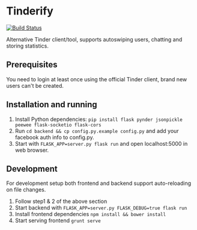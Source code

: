 # Tinderify

[![Build Status](https://travis-ci.org/taseppa/tinderify.svg?branch=master)](https://travis-ci.org/taseppa/tinderify)

Alternative Tinder client/tool, supports autoswiping users, chatting and storing statistics.

## Prerequisites

You need to login at least once using the official Tinder client, brand new users can't be created.

## Installation and running
1. Install Python dependencies: `pip install flask pynder jsonpickle peewee flask-socketio flask-cors`
2. Run `cd backend && cp config.py.example config.py` and add your facebook auth info to config.py. 
3. Start with `FLASK_APP=server.py flask run` and open localhost:5000 in web browser.

## Development

For development setup both frontend and backend support auto-reloading on file changes. 

1. Follow step1 & 2 of the above section
2. Start backend with `FLASK_APP=server.py FLASK_DEBUG=true flask run`
3. Install frontend dependencies `npm install && bower install`
4. Start serving frontend `grunt serve`


